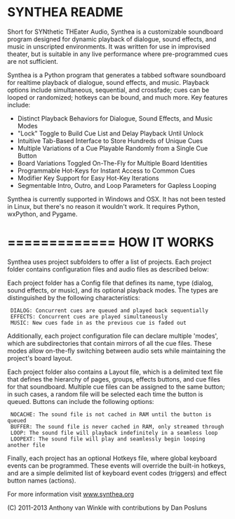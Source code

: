 SYNTHEA README
==============

Short for SYNthetic THEater Audio, Synthea is a customizable soundboard program designed for dynamic playback of 
dialogue, sound effects, and music in unscripted environments. It was written for use in improvised theater, but 
is suitable in any live performance where pre-programmed cues are not sufficient.

Synthea is a Python program that generates a tabbed software soundboard for realtime playback of dialogue, 
sound effects, and music. Playback options include simultaneous, sequential, and crossfade; cues can be looped or 
randomized; hotkeys can be bound, and much more. Key features include:

 - Distinct Playback Behaviors for Dialogue, Sound Effects, and Music Modes
 - "Lock" Toggle to Build Cue List and Delay Playback Until Unlock
 - Intuitive Tab-Based Interface to Store Hundreds of Unique Cues
 - Multiple Variations of a Cue Playable Randomly from a Single Cue Button
 - Board Variations Toggled On-The-Fly for Multiple Board Identities
 - Programmable Hot-Keys for Instant Access to Common Cues
 - Modifier Key Support for Easy Hot-Key Iterations
 - Segmentable Intro, Outro, and Loop Parameters for Gapless Looping

Synthea is currently supported in Windows and OSX. It has not been tested in Linux, but there's no reason it wouldn't work.
It requires Python, wxPython, and Pygame.

=============
HOW IT WORKS
=============

Synthea uses project subfolders to offer a list of projects. Each project folder contains configuration files and audio files as described below:

Each project folder has a Config file that defines its name, type (dialog, sound effects, or music), and its optional playback modes. The types are distinguished by the following characteristics:

     DIALOG: Concurrent cues are queued and played back sequentially
     EFFECTS: Concurrent cues are played simultaneously
     MUSIC: New cues fade in as the previous cue is faded out

Additionally, each project configuration file can declare multiple 'modes', which are subdirectories that contain mirrors of all the cue files. These modes allow on-the-fly switching between audio sets while maintaining the project's board layout.

Each project folder also contains a Layout file, which is a delimited text file that defines the hierarchy of pages, 
groups, effects buttons, and cue files for that soundboard. Multiple cue files can be assigned to the same button; 
in such cases, a random file will be selected each time the button is queued. Buttons can include the following options:

     NOCACHE: The sound file is not cached in RAM until the button is queued
     BUFFER: The sound file is never cached in RAM, only streamed through
     LOOP: The sound file will playback indefinitely in a seamless loop
     LOOPEXT: The sound file will play and seamlessly begin looping another file

Finally, each project has an optional Hotkeys file, where global keyboard events can be programmed. These events will override the built-in hotkeys, and are a simple delimited list of keyboard event codes (triggers) and effect button names (actions).


For more information visit www.synthea.org

(C) 2011-2013 Anthony van Winkle with contributions by Dan Posluns
